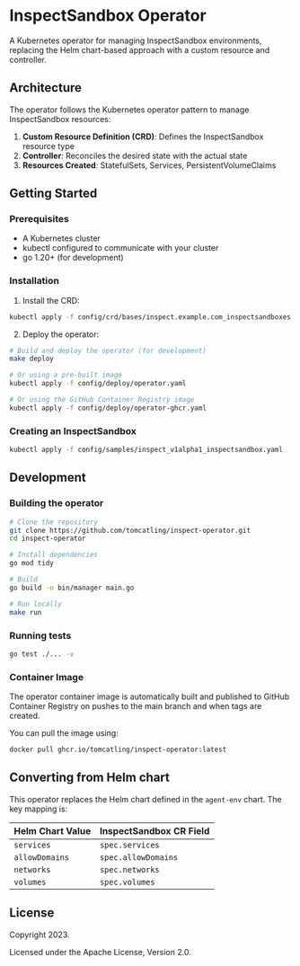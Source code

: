 # InspectSandbox Operator

A Kubernetes operator for managing InspectSandbox environments, replacing the Helm chart-based approach with a custom resource and controller.

## Architecture

The operator follows the Kubernetes operator pattern to manage InspectSandbox resources:

1. **Custom Resource Definition (CRD)**: Defines the InspectSandbox resource type
2. **Controller**: Reconciles the desired state with the actual state
3. **Resources Created**: StatefulSets, Services, PersistentVolumeClaims

## Getting Started

### Prerequisites

- A Kubernetes cluster
- kubectl configured to communicate with your cluster
- go 1.20+ (for development)

### Installation

1. Install the CRD:

```bash
kubectl apply -f config/crd/bases/inspect.example.com_inspectsandboxes.yaml
```

2. Deploy the operator:

```bash
# Build and deploy the operator (for development)
make deploy

# Or using a pre-built image
kubectl apply -f config/deploy/operator.yaml

# Or using the GitHub Container Registry image
kubectl apply -f config/deploy/operator-ghcr.yaml
```

### Creating an InspectSandbox

```bash
kubectl apply -f config/samples/inspect_v1alpha1_inspectsandbox.yaml
```

## Development

### Building the operator

```bash
# Clone the repository
git clone https://github.com/tomcatling/inspect-operator.git
cd inspect-operator

# Install dependencies
go mod tidy

# Build
go build -o bin/manager main.go

# Run locally
make run
```

### Running tests

```bash
go test ./... -v
```

### Container Image

The operator container image is automatically built and published to GitHub Container Registry 
on pushes to the main branch and when tags are created.

You can pull the image using:

```bash
docker pull ghcr.io/tomcatling/inspect-operator:latest
```

## Converting from Helm chart

This operator replaces the Helm chart defined in the `agent-env` chart. The key mapping is:

| Helm Chart Value | InspectSandbox CR Field |
|------------------|-------------------------|
| `services` | `spec.services` |
| `allowDomains` | `spec.allowDomains` |
| `networks` | `spec.networks` |
| `volumes` | `spec.volumes` |

## License

Copyright 2023.

Licensed under the Apache License, Version 2.0.